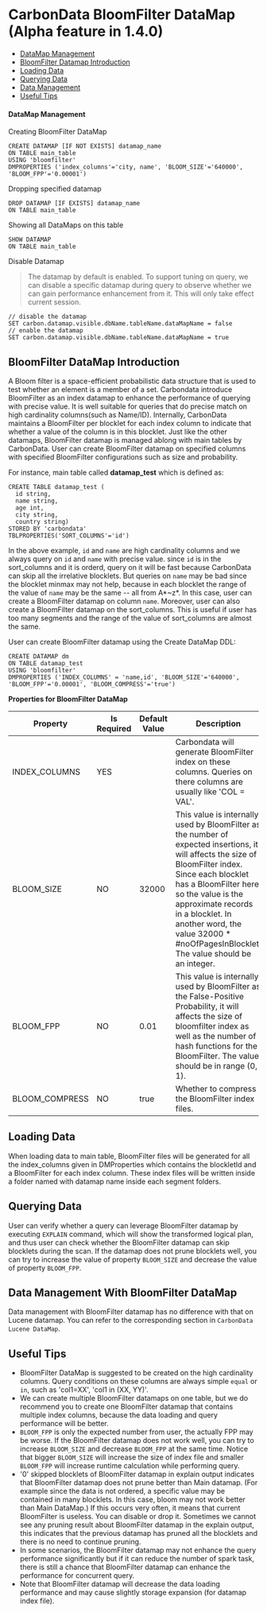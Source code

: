 # CarbonData BloomFilter DataMap (Alpha feature in 1.4.0)

* [DataMap Management](#datamap-management)
* [BloomFilter Datamap Introduction](#bloomfilter-datamap-introduction)
* [Loading Data](#loading-data)
* [Querying Data](#querying-data)
* [Data Management](#data-management-with-bloomfilter-datamap)
* [Useful Tips](#useful-tips)

#### DataMap Management
Creating BloomFilter DataMap
  ```
  CREATE DATAMAP [IF NOT EXISTS] datamap_name
  ON TABLE main_table
  USING 'bloomfilter'
  DMPROPERTIES ('index_columns'='city, name', 'BLOOM_SIZE'='640000', 'BLOOM_FPP'='0.00001')
  ```

Dropping specified datamap
  ```
  DROP DATAMAP [IF EXISTS] datamap_name
  ON TABLE main_table
  ```

Showing all DataMaps on this table
  ```
  SHOW DATAMAP
  ON TABLE main_table
  ```

Disable Datamap
> The datamap by default is enabled. To support tuning on query, we can disable a specific datamap during query to observe whether we can gain performance enhancement from it. This will only take effect current session.

  ```
  // disable the datamap
  SET carbon.datamap.visible.dbName.tableName.dataMapName = false
  // enable the datamap
  SET carbon.datamap.visible.dbName.tableName.dataMapName = true
  ```


## BloomFilter DataMap Introduction
A Bloom filter is a space-efficient probabilistic data structure that is used to test whether an element is a member of a set.
Carbondata introduce BloomFilter as an index datamap to enhance the performance of querying with precise value.
It is well suitable for queries that do precise match on high cardinality columns(such as Name/ID).
Internally, CarbonData maintains a BloomFilter per blocklet for each index column to indicate that whether a value of the column is in this blocklet.
Just like the other datamaps, BloomFilter datamap is managed ablong with main tables by CarbonData.
User can create BloomFilter datamap on specified columns with specified BloomFilter configurations such as size and probability.

For instance, main table called **datamap_test** which is defined as:

  ```
  CREATE TABLE datamap_test (
    id string,
    name string,
    age int,
    city string,
    country string)
  STORED BY 'carbondata'
  TBLPROPERTIES('SORT_COLUMNS'='id')
  ```

In the above example, `id` and `name` are high cardinality columns
and we always query on `id` and `name` with precise value.
since `id` is in the sort_columns and it is orderd,
query on it will be fast because CarbonData can skip all the irrelative blocklets.
But queries on `name` may be bad since the blocklet minmax may not help,
because in each blocklet the range of the value of `name` may be the same -- all from A*~z*.
In this case, user can create a BloomFilter datamap on column `name`.
Moreover, user can also create a BloomFilter datamap on the sort_columns.
This is useful if user has too many segments and the range of the value of sort_columns are almost the same.

User can create BloomFilter datamap using the Create DataMap DDL:

  ```
  CREATE DATAMAP dm
  ON TABLE datamap_test
  USING 'bloomfilter'
  DMPROPERTIES ('INDEX_COLUMNS' = 'name,id', 'BLOOM_SIZE'='640000', 'BLOOM_FPP'='0.00001', 'BLOOM_COMPRESS'='true')
  ```

**Properties for BloomFilter DataMap**

| Property | Is Required | Default Value | Description |
|-------------|----------|--------|---------|
| INDEX_COLUMNS | YES |  | Carbondata will generate BloomFilter index on these columns. Queries on there columns are usually like 'COL = VAL'. |
| BLOOM_SIZE | NO | 32000 | This value is internally used by BloomFilter as the number of expected insertions, it will affects the size of BloomFilter index. Since each blocklet has a BloomFilter here, so the value is the approximate records in a blocklet. In another word, the value 32000 * #noOfPagesInBlocklet. The value should be an integer. |
| BLOOM_FPP | NO | 0.01 | This value is internally used by BloomFilter as the False-Positive Probability, it will affects the size of bloomfilter index as well as the number of hash functions for the BloomFilter. The value should be in range (0, 1). |
| BLOOM_COMPRESS | NO | true | Whether to compress the BloomFilter index files. |


## Loading Data
When loading data to main table, BloomFilter files will be generated for all the
index_columns given in DMProperties which contains the blockletId and a BloomFilter for each index column.
These index files will be written inside a folder named with datamap name
inside each segment folders.


## Querying Data

User can verify whether a query can leverage BloomFilter datamap by executing `EXPLAIN` command,
which will show the transformed logical plan, and thus user can check whether the BloomFilter datamap can skip blocklets during the scan.
If the datamap does not prune blocklets well, you can try to increase the value of property `BLOOM_SIZE` and decrease the value of property `BLOOM_FPP`.

## Data Management With BloomFilter DataMap
Data management with BloomFilter datamap has no difference with that on Lucene datamap.
You can refer to the corresponding section in `CarbonData Lucene DataMap`.

## Useful Tips
+ BloomFilter DataMap is suggested to be created on the high cardinality columns.
 Query conditions on these columns are always simple `equal` or `in`,
 such as 'col1=XX', 'col1 in (XX, YY)'.
+ We can create multiple BloomFilter datamaps on one table,
 but we do recommend you to create one BloomFilter datamap that contains multiple index columns,
 because the data loading and query performance will be better.
+ `BLOOM_FPP` is only the expected number from user, the actually FPP may be worse.
 If the BloomFilter datamap does not work well,
 you can try to increase `BLOOM_SIZE` and decrease `BLOOM_FPP` at the same time.
 Notice that bigger `BLOOM_SIZE` will increase the size of index file
 and smaller `BLOOM_FPP` will increase runtime calculation while performing query.
+ '0' skipped blocklets of BloomFilter datamap in explain output indicates that
 BloomFilter datamap does not prune better than Main datamap.
 (For example since the data is not ordered, a specific value may be contained in many blocklets. In this case, bloom may not work better than Main DataMap.)
 If this occurs very often, it means that current BloomFilter is useless. You can disable or drop it.
 Sometimes we cannot see any pruning result about BloomFilter datamap in the explain output,
 this indicates that the previous datamap has pruned all the blocklets and there is no need to continue pruning.
+ In some scenarios, the BloomFilter datamap may not enhance the query performance significantly
 but if it can reduce the number of spark task,
 there is still a chance that BloomFilter datamap can enhance the performance for concurrent query.
+ Note that BloomFilter datamap will decrease the data loading performance and may cause slightly storage expansion (for datamap index file).